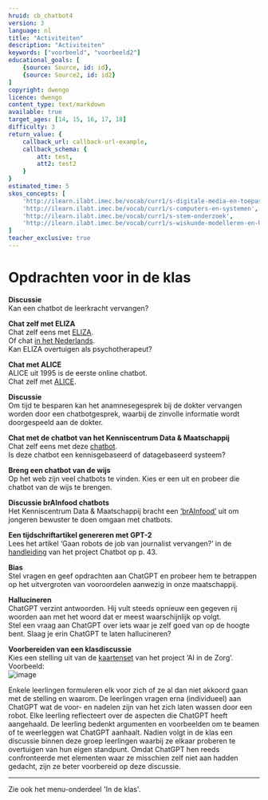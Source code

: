 ```yaml
---
hruid: cb_chatbot4
version: 3
language: nl
title: "Activiteiten"
description: "Activiteiten"
keywords: ["voorbeeld", "voorbeeld2"]
educational_goals: [
    {source: Source, id: id}, 
    {source: Source2, id: id2}
]
copyright: dwengo
licence: dwengo
content_type: text/markdown
available: true
target_ages: [14, 15, 16, 17, 18]
difficulty: 3
return_value: {
    callback_url: callback-url-example,
    callback_schema: {
        att: test,
        att2: test2
    }
}
estimated_time: 5
skos_concepts: [
    'http://ilearn.ilabt.imec.be/vocab/curr1/s-digitale-media-en-toepassingen', 
    'http://ilearn.ilabt.imec.be/vocab/curr1/s-computers-en-systemen', 
    'http://ilearn.ilabt.imec.be/vocab/curr1/s-stem-onderzoek', 
    'http://ilearn.ilabt.imec.be/vocab/curr1/s-wiskunde-modelleren-en-heuristiek'
]
teacher_exclusive: true
---
```


# Opdrachten voor in de klas

**Discussie**<br>
Kan een chatbot de leerkracht vervangen?

**Chat zelf met ELIZA**<br>
Chat zelf eens met [ELIZA](https://web.njit.edu/~ronkowit/eliza.html).<br>
Of chat [in het Nederlands](https://www.eclecticenergies.com/nederlands/psyche/eliza).<br>
Kan ELIZA overtuigen als psychotherapeut?

**Chat met ALICE**<br>
ALICE uit 1995 is de eerste online chatbot.<br>
Chat zelf met [ALICE](https://www.pandorabots.com/pandora/talk?botid=b8d616e35e36e881).

**Discussie**<br>
Om tijd te besparen kan het anamnesegesprek bij de dokter vervangen worden door een chatbotgesprek, waarbij de zinvolle informatie wordt doorgespeeld aan de dokter.

**Chat met de chatbot van het Kenniscentrum Data & Maatschappij**<br>
Chat zelf eens met deze [chatbot](https://data-en-maatschappij.ai/nieuws/de-chatbot-van-het-kenniscentrum-data-maatschappij).<br>
Is deze chatbot een kennisgebaseerd of datagebaseerd systeem?

**Breng een chatbot van de wijs**<br>
Op het web zijn veel chatbots te vinden. Kies er een uit en probeer die chatbot van de wijs te brengen.

**Discussie brAInfood chatbots**<br>
Het Kenniscentrum Data & Maatschappij bracht een [‘brAInfood’](https://dwengo.org/assets/files/chatbot/Brainfood13_Chatbots_NL.pdf) uit om jongeren bewuster te doen omgaan met chatbots.

**Een tijdschriftartikel genereren met GPT-2**<br>
Lees het artikel ‘Gaan robots de job van journalist vervangen?’ in de [handleiding](https://dwengo.org/assets/files/chatbot/Chatbot_handleiding_eerstedruk.pdf) van het project Chatbot op p. 43.<br>

**Bias**<br>
Stel vragen en geef opdrachten aan ChatGPT en probeer hem te betrappen op het uitvergroten van vooroordelen aanwezig in onze maatschappij.

**Hallucineren**<br>
ChatGPT verzint antwoorden. Hij vult steeds opnieuw een gegeven rij woorden aan met het woord dat er meest waarschijnlijk op volgt.<br>
Stel een vraag aan ChatGPT over iets waar je zelf goed van op de hoogte bent. Slaag je erin ChatGPT te laten hallucineren?

**Voorbereiden van een klasdiscussie**<br>
Kies een stelling uit van de [kaartenset](https://dwengo.org/assets/files/care/Kaartset_AIIndeZorg_AIOpSchool_Dwengo.pdf) van het project ‘AI in de Zorg’. <br>
Voorbeeld:<br>
![image](https://user-images.githubusercontent.com/48352335/218336427-bc8cfc21-bb17-4da7-9816-116f70d0a507.png)

Enkele leerlingen formuleren elk voor zich of ze al dan niet akkoord gaan met de stelling en waarom. De leerlingen vragen erna (individueel) aan ChatGPT wat de voor- en nadelen zijn van het zich laten wassen door een robot. Elke leerling reflecteert over de aspecten die ChatGPT heeft aangehaald. De leerling bedenkt argumenten en voorbeelden om te beamen of te weerleggen wat ChatGPT aanhaalt. Nadien volgt in de klas een discussie binnen deze groep leerlingen waarbij ze elkaar proberen te overtuigen van hun eigen standpunt. Omdat ChatGPT hen reeds confronteerde met elementen waar ze misschien zelf niet aan hadden gedacht, zijn ze beter voorbereid op deze discussie.  

**********************
Zie ook het menu-onderdeel 'In de klas'.
